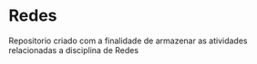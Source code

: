 # Redes
 Repositorio criado com a finalidade de armazenar as atividades relacionadas a disciplina de Redes
